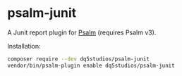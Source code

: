 # psalm-junit

A Junit report plugin for [Psalm](https://github.com/vimeo/psalm) (requires Psalm v3).

Installation:

```sh
composer require --dev dq5studios/psalm-junit
vendor/bin/psalm-plugin enable dq5studios/psalm-junit
```
